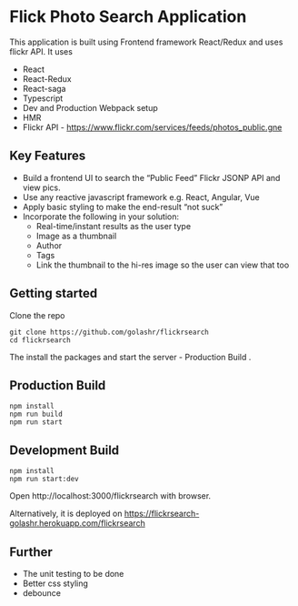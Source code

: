 # Flick Photo Search Application

This application is built using Frontend framework React/Redux and uses flickr API. It uses

- React
- React-Redux
- React-saga
- Typescript
- Dev and Production Webpack setup
- HMR
- Flickr API - https://www.flickr.com/services/feeds/photos_public.gne

## Key Features

- Build a frontend UI to search the “Public Feed” Flickr JSONP API and view pics.
- Use any reactive javascript framework e.g. React, Angular, Vue
- Apply basic styling to make the end-result “not suck”
- Incorporate the following in your solution:
  - Real-time/instant results as the user type
  - Image as a thumbnail
  - Author
  - Tags
  - Link the thumbnail to the hi-res image so the user can view that too

## Getting started

Clone the repo

```
git clone https://github.com/golashr/flickrsearch
cd flickrsearch
```

The install the packages and start the server - Production Build .

## Production Build

```
npm install
npm run build
npm run start
```

## Development Build

```
npm install
npm run start:dev
```

Open http://localhost:3000/flickrsearch with browser. 

Alternatively, it is deployed on https://flickrsearch-golashr.herokuapp.com/flickrsearch

## **Further**

- The unit testing to be done
- Better css styling
- debounce
